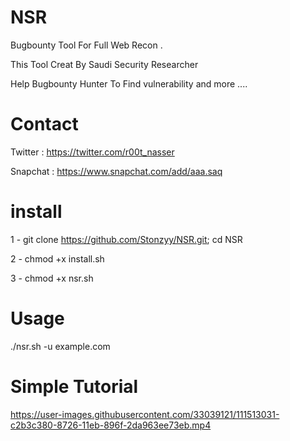 # NSR 

Bugbounty Tool For Full Web Recon . 

This Tool Creat By Saudi Security Researcher 

Help Bugbounty Hunter To Find vulnerability and more ....

# Contact 

Twitter : https://twitter.com/r00t_nasser

Snapchat : https://www.snapchat.com/add/aaa.saq


# install

1 - git clone https://github.com/Stonzyy/NSR.git; cd NSR

2 - chmod +x install.sh

3 - chmod +x nsr.sh

# Usage


./nsr.sh -u example.com




# Simple Tutorial

https://user-images.githubusercontent.com/33039121/111513031-c2b3c380-8726-11eb-896f-2da963ee73eb.mp4


